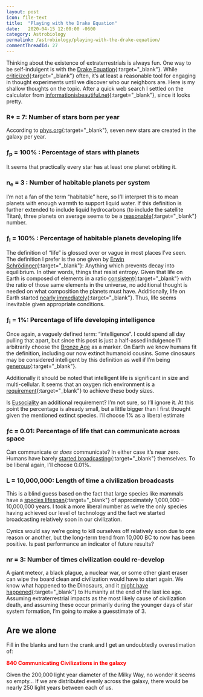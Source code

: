 ```yaml
---
layout: post
icon: file-text
title:  "Playing with the Drake Equation"
date:   2020-04-15 12:00:00 -0600
category: Astrobiology
permalink: /astrobiology/playing-with-the-drake-equation/
commentThreadId: 27
---
```


Thinking about the existence of extraterrestrials is always fun. One way to be self-indulgent is with the [Drake Equation](https://seti.org/drake-equation-index){:target="_blank"}.
While [criticized](https://en.wikipedia.org/wiki/Drake_equation#Criticism){:target="_blank"} often, it’s at least a reasonable tool for engaging in thought experiments until we
discover who our neighbors are. Here is my shallow thoughts on the topic. After a quick web search I settled on the calculator from
[informationisbeautiful.net](https://informationisbeautiful.net/visualizations/the-drake-equation/){:target="_blank"}, since it looks pretty.

### R* = 7: Number of stars born per year

According to [phys.org](https://phys.org/news/2006-01-milky-churns-stars-year-scientists.html){:target="_blank"}, seven new stars are created in the galaxy per year.

### ƒ<sub>p</sub> = 100% : Percentage of stars with planets

It seems that practically every star has at least one planet orbiting it.

### n<sub>e</sub> = 3 : Number of habitable planets per system

I’m not a fan of the term “habitable” here, so I’ll interpret this to mean planets with enough warmth to support liquid water.
If this definition is further extended to include liquid hydrocarbons (to include the satellite Titan), three planets on average seems to be a
[reasonable](https://earthsky.org/space/most-stars-have-planets-in-habitable-zone){:target="_blank"} number.

### ƒ<sub>l</sub> = 100% : Percentage of habitable planets developing life

The definition of “life” is glossed over or vague in most places I’ve seen. The definition I prefer is the one given by
[Erwin Schrödinger](https://en.wikipedia.org/wiki/What_Is_Life%3F){:target="_blank"}: Anything which prevents decay into equilibrium.
In other words, things that resist entropy. Given that life on Earth is composed of elements in a ratio
[consistent](https://www.youtube.com/watch?v=HO6ONMLfg5A){:target="_blank"} with the ratio of those same elements in the universe,
no additional thought is needed on what composition the planets must have. Additionally, life on Earth started
[nearly immediately](https://en.wikipedia.org/wiki/Hadean){:target="_blank"}. Thus, life seems inevitable given appropriate conditions.

### ƒ<sub>i</sub> = 1%: Percentage of life developing intelligence

Once again, a vaguely defined term: “intelligence”. I could spend all day pulling that apart, but since this post is
just a half-assed indulgence I’ll arbitrarily choose the [Bronze Age](https://en.wikipedia.org/wiki/Bronze_age) as a marker.
On Earth we know humans fit the definition, including our now extinct humanoid cousins. Some dinosaurs may be considered
intelligent by this definition as well if I’m being [generous](https://en.wikipedia.org/wiki/Dinosaur_intelligence){:target="_blank"}.

Additionally it should be noted that intelligent life is significant in size and multi-cellular. It seems that an oxygen rich environment
is a [requirement](https://www.pnas.org/content/111/11/3907){:target="_blank"} to achieve these body sizes.

Is [Eusociality](https://en.wikipedia.org/wiki/Eusociality#In_humans) an additional requirement? I’m not sure, so I’ll ignore it. At this point the percentage is already small, but a little bigger than I first thought given the mentioned extinct species. I’ll choose 1% as a liberal estimate

### ƒc = 0.01: Percentage of life that can communicate across space

Can communicate or *does* communicate? In either case it’s near zero. Humans have barely
[started broadcasting](https://en.wikipedia.org/wiki/Guglielmo_Marconi){:target="_blank"} themselves.
To be liberal again, I’ll choose 0.01%.

### L = 10,000,000: Length of time a civilization broadcasts

This is a blind guess based on the fact that large species like mammals have a
[species lifespan](https://en.wikipedia.org/wiki/Background_extinction_rate#Lifespan_estimates){:target="_blank"} of
approximately 1,000,000 – 10,000,000 years. I took a more liberal number as we’re the only species having achieved our
level of technology and the fact we started broadcasting relatively soon in our civilization.

Cynics would say we’re going to kill ourselves off relatively soon due to one reason or another, but the long-term trend from 10,000 BC to now has been positive. Is past performance an indicator of future results?

### nr = 3: Number of times civilization could re-develop

A giant meteor, a black plague, a nuclear war, or some other giant eraser can wipe the board clean and civilization would have to start again. We know what happened to the Dinosaurs, and it
[might have happened](https://www.youtube.com/watch?v=0H5LCLljJho){:target="_blank"} to Humanity at the end of the last ice age. Assuming extraterrestrial impacts as the most likely cause of civilization death, and assuming these occur primarily during the younger days of star system formation, I’m going to make a guesstimate of 3.

## Are we alone

Fill in the blanks and turn the crank and I get an undoubtedly overestimation of:

<span style="color:red">__840 Communicating Civilizations in the galaxy__</span>

Given the 200,000 light year diameter of the Milky Way, no wonder it seems so empty… If we are distributed evenly across the galaxy, there would be nearly 250 light years between each of us.
